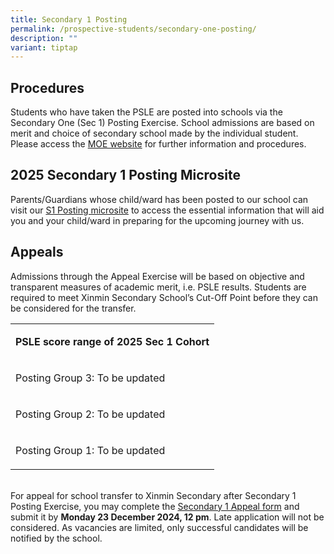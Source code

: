 ```yaml
---
title: Secondary 1 Posting
permalink: /prospective-students/secondary-one-posting/
description: ""
variant: tiptap
---
```

<h2>Procedures</h2>
<p>Students who have taken the PSLE are posted into schools via the Secondary
One (Sec 1) Posting Exercise. School admissions are based on merit and
choice of secondary school made by the individual student. Please access
the <a href="https://www.moe.gov.sg/secondary/s1-posting/results/appeal-for-school-transfer" rel="noopener noreferrer nofollow" target="_blank">MOE website</a> for
further information and procedures.</p>
<h2>2025 Secondary 1 Posting Microsite</h2>
<p>Parents/Guardians whose child/ward has been posted to our school can visit
our <a href="https://sites.google.com/xinminss.edu.sg/info-for-2025-sec-1/welcome-to-xinmin?authuser=0" rel="noopener noreferrer nofollow" target="_blank">S1 Posting microsite</a> to
access the essential information that will aid you and your child/ward
in preparing for the upcoming journey with us.</p>
<h2>Appeals</h2>
<p>Admissions through the Appeal Exercise will be based on objective and
transparent measures of academic merit, i.e. PSLE results. Students are
required to meet Xinmin Secondary School’s Cut-Off Point before they can
be considered for the transfer.
<br>
</p>
<table style="minWidth: 25px">
<colgroup>
<col>
</colgroup>
<tbody>
<tr>
<td rowspan="1" colspan="1">
<p><strong>PSLE score range of 2025 Sec 1 Cohort</strong>
</p>
</td>
</tr>
<tr>
<td rowspan="1" colspan="1">
<p>Posting Group 3: To be updated</p>
</td>
</tr>
<tr>
<td rowspan="1" colspan="1">
<p>Posting Group 2: To be updated</p>
</td>
</tr>
<tr>
<td rowspan="1" colspan="1">
<p>Posting Group 1: To be updated</p>
</td>
</tr>
</tbody>
</table>
<p>
<br>For appeal for school transfer to Xinmin Secondary after Secondary 1 Posting
Exercise, you may complete the <a href="https://go.gov.sg/xmsseconeappeal2025" rel="noopener noreferrer nofollow" target="_blank">Secondary 1 Appeal form</a> and
submit it by <strong>Monday 23 December 2024, 12 pm</strong>. Late application
will not be considered. As vacancies are limited, only successful candidates
will be notified by the school.</p>